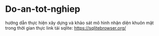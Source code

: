 # Do-an-tot-nghiep
hướng dẫn thực hiện xây dựng và khảo sát mô hình nhận diện khuôn mặt trong thời gian thực
link tải sqlite: https://sqlitebrowser.org/
